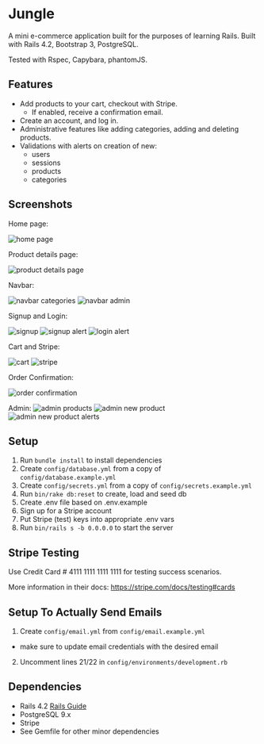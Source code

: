 # Jungle
A mini e-commerce application built for the purposes of learning Rails. Built with Rails 4.2, Bootstrap 3, PostgreSQL. 

Tested with Rspec, Capybara, phantomJS. 


## Features
* Add products to your cart, checkout with Stripe.
  * If enabled, receive a confirmation email.
* Create an account, and log in. 
* Administrative features like adding categories, adding and deleting products.
* Validations with alerts on creation of new:
  - users
  - sessions
  - products
  - categories

## Screenshots
Home page:

![home page](/README_ASSETS/homepage.png)

Product details page:

![product details page](/README_ASSETS/productpage.png)

Navbar:

![navbar categories](/README_ASSETS/nav_categories.png)
![navbar admin](/README_ASSETS/nav_admin.png)

Signup and Login:

![signup](/README_ASSETS/signup.png)
![signup alert](/README_ASSETS/signup_alert.png)
![login alert](/README_ASSETS/login_alert.png)

Cart and Stripe:

![cart](/README_ASSETS/cart.png)
![stripe](/README_ASSETS/stripe.png)

Order Confirmation:

![order confirmation](/README_ASSETS/order_confirmation.png)

Admin:
![admin products](/README_ASSETS/admin_products.png)
![admin new product](/README_ASSETS/admin_newproduct.png)
![admin new product alerts](/README_ASSETS/admin_newproduct_alert.png)

## Setup

1. Run `bundle install` to install dependencies
2. Create `config/database.yml` from a copy of `config/database.example.yml`
3. Create `config/secrets.yml` from a copy of `config/secrets.example.yml`
4. Run `bin/rake db:reset` to create, load and seed db
5. Create .env file based on .env.example
6. Sign up for a Stripe account
7. Put Stripe (test) keys into appropriate .env vars
8. Run `bin/rails s -b 0.0.0.0` to start the server

## Stripe Testing

Use Credit Card # 4111 1111 1111 1111 for testing success scenarios.

More information in their docs: <https://stripe.com/docs/testing#cards>

## Setup To Actually Send Emails

1. Create `config/email.yml` from `config/email.example.yml`
  - make sure to update email credentials with the desired email
2. Uncomment lines 21/22 in `config/environments/development.rb`


## Dependencies

* Rails 4.2 [Rails Guide](http://guides.rubyonrails.org/v4.2/)
* PostgreSQL 9.x
* Stripe
* See Gemfile for other minor dependencies
